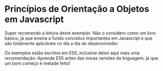 # Princípios de Orientação a Objetos em Javascript

Super recomendo a leitura deste exemplar. Não o considero como um livro básico, 
já que ensina a fundo conceitos importantes em Javascript e que são totalmente 
aplicáveis no dia a dia do desenvolvedor. 

Os exemplos estão escritos em ES5, inclusive deixo aqui mais uma recomendação: 
Aprenda ES5 antes das novas versões da linguagem, já que um bom começo é metade feito!
